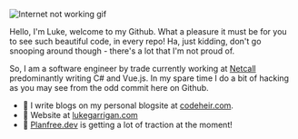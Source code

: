 ![Internet not working gif](https://github.com/saadeghi/saadeghi/raw/master/dino.gif)

Hello, I'm Luke, welcome to my Github. What a pleasure it must be for you to see such beautiful code, in every repo! Ha, just kidding, don't go snooping around though - there's a lot that I'm not proud of. 

So, I am a software engineer by trade currently working at [Netcall](https://www.netcall.com/) predominantly writing C# and Vue.js. In my spare time I do a bit of hacking as you may see from the odd commit here on Github. 

- 📗 I write blogs on my personal blogsite at [codeheir.com](https://www.codeheir.com/). 
- 💬 Website at [lukegarrigan.com](https://www.lukegarrigan.com)
- 📆 [Planfree.dev](https://www.planfree.dev/#/) is getting a lot of traction at the moment!
